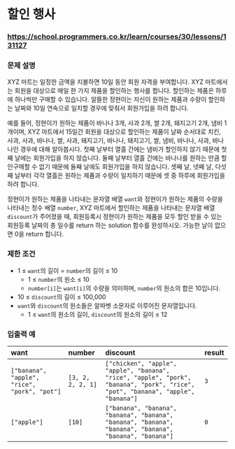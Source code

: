 # 할인 행사

### https://school.programmers.co.kr/learn/courses/30/lessons/131127

### 문제 설명

XYZ 마트는 일정한 금액을 지불하면 10일 동안 회원 자격을 부여합니다. XYZ 마트에서는 회원을 대상으로 매일 한 가지 제품을 할인하는 행사를 합니다. 할인하는 제품은 하루에 하나씩만 구매할 수 있습니다. 알뜰한 정현이는 자신이 원하는 제품과 수량이 할인하는 날짜와 10일 연속으로 일치할 경우에 맞춰서 회원가입을 하려 합니다.

예를 들어, 정현이가 원하는 제품이 바나나 3개, 사과 2개, 쌀 2개, 돼지고기 2개, 냄비 1개이며, XYZ 마트에서 15일간 회원을 대상으로 할인하는 제품이 날짜 순서대로 치킨, 사과, 사과, 바나나, 쌀, 사과, 돼지고기, 바나나, 돼지고기, 쌀, 냄비, 바나나, 사과, 바나나인 경우에 대해 알아봅시다. 첫째 날부터 열흘 간에는 냄비가 할인하지 않기 때문에 첫째 날에는 회원가입을 하지 않습니다. 둘째 날부터 열흘 간에는 바나나를 원하는 만큼 할인구매할 수 없기 때문에 둘째 날에도 회원가입을 하지 않습니다. 셋째 날, 넷째 날, 다섯째 날부터 각각 열흘은 원하는 제품과 수량이 일치하기 때문에 셋 중 하루에 회원가입을 하려 합니다.

정현이가 원하는 제품을 나타내는 문자열 배열 `want`와 정현이가 원하는 제품의 수량을 나타내는 정수 배열 `number`, XYZ 마트에서 할인하는 제품을 나타내는 문자열 배열 `discount`가 주어졌을 때, 회원등록시 정현이가 원하는 제품을 모두 할인 받을 수 있는 회원등록 날짜의 총 일수를 return 하는 solution 함수를 완성하시오. 가능한 날이 없으면 0을 return 합니다.

### 제한 조건

-   1 ≤ `want`의 길이 = `number`의 길이 ≤ 10
    -   1 ≤ `number`의 원소 ≤ 10
    -   `number[i]`는 `want[i]`의 수량을 의미하며, `number`의 원소의 합은 10입니다.
-   10 ≤ `discount`의 길이 ≤ 100,000
-   `want`와 `discount`의 원소들은 알파벳 소문자로 이루어진 문자열입니다.
    -   1 ≤ `want`의 원소의 길이, `discount`의 원소의 길이 ≤ 12

### 입출력 예

| want                                         | number            | discount                                                                                                                         | result |
| :------------------------------------------- | :---------------- | :------------------------------------------------------------------------------------------------------------------------------- | :----- |
| `["banana", "apple", "rice", "pork", "pot"]` | `[3, 2, 2, 2, 1]` | `["chicken", "apple", "apple", "banana", "rice", "apple", "pork", "banana", "pork", "rice", "pot", "banana", "apple", "banana"]` | `3`    |
| `["apple"]`                                  | `[10]`            | `["banana", "banana", "banana", "banana", "banana", "banana", "banana", "banana", "banana", "banana"]`                           | `0`    |
